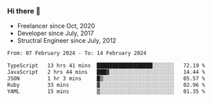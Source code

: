 ### Hi there 👋

- Freelancer since Oct, 2020
- Developer since July, 2017
- Structral Engineer since July, 2012

<!--START_SECTION:waka-->

```txt
From: 07 February 2024 - To: 14 February 2024

TypeScript   13 hrs 41 mins  ██████████████████░░░░░░░   72.19 %
JavaScript   2 hrs 44 mins   ███▓░░░░░░░░░░░░░░░░░░░░░   14.44 %
JSON         1 hr 3 mins     █▒░░░░░░░░░░░░░░░░░░░░░░░   05.57 %
Ruby         33 mins         ▓░░░░░░░░░░░░░░░░░░░░░░░░   02.96 %
YAML         15 mins         ▒░░░░░░░░░░░░░░░░░░░░░░░░   01.35 %
```

<!--END_SECTION:waka-->
